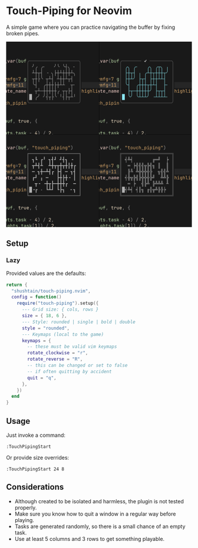 # Touch-Piping for Neovim

A simple game where you can practice navigating the buffer by fixing broken pipes.

![Example](https://raw.githubusercontent.com/shushtain/touch-piping.nvim/refs/heads/main/example.png)

## Setup

### Lazy

Provided values are the defaults:

```lua
return {
  "shushtain/touch-piping.nvim",
  config = function()
    require("touch-piping").setup({
      --- Grid size: { cols, rows }
      size = { 18, 6 },
      --- Style: rounded | single | bold | double
      style = "rounded",
      --- Keymaps (local to the game)
      keymaps = {
        -- these must be valid vim keymaps
        rotate_clockwise = "r",
        rotate_reverse = "R",
        -- this can be changed or set to false
        -- if often quitting by accident
        quit = "q",
      },
    })
  end
}
```

## Usage

Just invoke a command:

```vim
:TouchPipingStart
```

Or provide size overrides:

```vim
:TouchPipingStart 24 8
```

## Considerations

- Although created to be isolated and harmless, the plugin is not tested properly.
- Make sure you know how to quit a window in a regular way before playing.
- Tasks are generated randomly, so there is a small chance of an empty task.
- Use at least 5 columns and 3 rows to get something playable.
